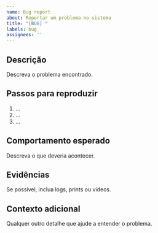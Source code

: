 ```yaml
---
name: Bug report
about: Reportar um problema no sistema
title: "[BUG] "
labels: bug
assignees: ''
---
```


## Descrição
Descreva o problema encontrado.

## Passos para reproduzir
1. ...
2. ...
3. ...

## Comportamento esperado
Descreva o que deveria acontecer.

## Evidências
Se possível, inclua logs, prints ou vídeos.

## Contexto adicional
Qualquer outro detalhe que ajude a entender o problema.
